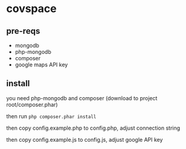 # covspace

## pre-reqs
- mongodb
- php-mongodb
- composer
- google maps API key

## install

you need php-mongodb and composer (download to project root/composer.phar)

then run
`php composer.phar install`

then copy config.example.php to config.php, adjust connection string

then copy config.example.js to config.js, adjust google API key
